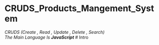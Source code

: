 # CRUDS_Products_Mangement_System
<i>
CRUDS (Create , Read , Update , Delete , Search)<br>
The Main Language Is <b>JavaScript</b> 
</i>
# Intro
